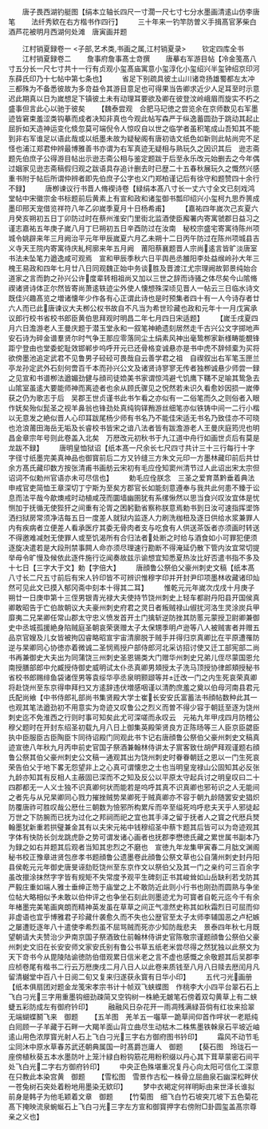 <!-- { "loadSidebar": true } -->
　　唐子畏西湖钓艇图【绢本立轴长四尺一寸濶一尺七寸七分水墨画清逺山仿李唐笔
　　法纤秀欵在右方楷书作四行】
　　三十年来一钓竿防曽义手揖髙官茅柴白酒芦花被明月西湖何处滩　唐寅画并题

　　江村销夏録卷一
<子部,艺术类,书画之属,江村销夏录>
　　钦定四库全书
　　江村销夏録卷二
　　詹事府詹事髙士竒撰
　　唐摹右军游目帖【冷金笺髙八寸五分长一尺七寸共十一行有贞观小玺髙庙寓意小玺淳化小玺绍兴半玺钟绍京印河东薛氏印乃十七帖中第七条也】
　　省足下别疏具彼土山川诸竒扬雄蜀都左太冲三都殊为不备悉彼故为多竒益令其游目意足也可得果当告卿求近少人足耳至时示意迟此期真以日为嵗想足下镇彼土未有动理耳要欲及卿在彼登汶岭峨眉而旋实不朽之盛事但言此心以驰于彼矣
　　【魏泰尝观　合肥马玘徳之尝览余在京师数见右军墨迹皆窘束羞涩类钩摹而成者决知非真也今观此帖写森严于纵逸蓄圆劲于跳动其起止屈折如天造神运变化倐忽莫可端倪令人惊叹自以世之临学者虽积笔成山吾知其不能到非右军谁足以语此哉或以纸墨未故为疑秘阁有唐初诰文纸色如新则此帖尚完不足怪也浦江郑君仲辨最博雅善书亦谓为右军真迹无疑相与熟玩久之因识其后　逊志斋题先伯庶子公得游目帖出示逊志斋公相与鉴定题跋于后至永乐改元始删去之今年偶过姻家见逊志斋稿假归观之跋语具存追计删去时已歴二十五春秋展玩久之慨然兴感重书附于帖后所谓仲辨者即先伯庶子公字也义门郑柏谨记后有徐守和题赞四十余行不録】
　　唐栁谏议行书晋人脩褉诗卷【緑绢本髙八寸长一丈六寸全文已刻戏鸿堂帖中宋徽宗金书标题前后黄素上有宣和政和诸玺御书瓢印绍兴小玺柯九思乔篑成墨印邢天宠借览祥符八年乙卯嵗季夏月十日杨希甫】
　　【嘉祐四年嵗次己亥夏六月癸亥朔初五日丁卯防过时在蔡州淮安门里街北监酒使臣廨署内寄寓虢郡日益习之谨志嘉祐五年庚子嵗八月丁巳朔初五日辛酉防过在汝南　秘校宗盛宅寄寓待陈州项城令姚辟来年三月阙治平元年甲辰嵗夏六月乙未朔十二日丙午防过在陈州项城县吉义寺天王院内寄寓待庆糺柯廓来年五月阙　莆阳蔡襄题晋人宗尚逺言皆旷淡唐室书法未坠笔力遒逸咸可观焉　宣和甲辰季秋六日平舆邑丞雒阳李处益缑岭孙大年三槐王易政和四年七月廿八日同观魏正始中务谈胜及晋渡江尤宗理阙故郭景纯始合道家之言而韵之孙兴公许度辈转相祖尚又加以三世之辞而诗骚之体尽矣今山隂脩禊诸贤诗体正尔然皆寄尚萧逺轶迹尘外使人懐想殊深顷见晋人一帖云三日临水诗文既佳兴趣髙览之増诸懐年少作各有心正谓此诗也是时预集者四十有一人今诗存者廿六人而已此唐谏议大夫栁公权书故自不凡当为希世珍藏也政和元年十一月戊寅承议郎行校书省校书郎臣黄伯思拜观时明昌二年七月四日宋适题】
　　【嵗壬戌夏四月六日澹游老人王曼庆题于潜玉堂永和一叙笔神絶遗刻居然走千古兴公文字掷地声安石诗为碎金谱羣贤尔时气争王那应零落同尘土绢素风神出毫鸷栁家新様畴能覩锋距宁登由也堂委蛇耻效邯郸步呜呼开元已还骨格变诚悬亦是书中虎不辞倾槖为买将欲傍墨池追定武君不见鲁男子硁硁可畏哉自云善学君之祖　自禊叙出右军笔玉匣兰亭龙孙定武外石刻何啻百千本而孙兴公文及诸贤诗寥寥无传者独栁诚悬少师尝一録之见宣和书谱栁法遒媚劲健与顔司徒嫓美书家谓惊鸿避弋饥鹰下鞲不足喻其鸷急去山隂室虽逺大要能师神而离迹者也余从顾氏骤见之怳然若未识久看愈妙因损一嵗俸获之仍为歌志于后　吴郡王世贞谨书此书乍看之亦似有一二俗笔而久之则俗者入眼作妩矣殆似髭圣之视羊鼻翁也锋劲处真纯钩铎矟游丝细笔亦似铁铸中间一二行小楷以无意发之絶似晋人心印耳跋尾杨少师有书名乃不能佳宋适无书名乃致佳亦不可晓也沧浪莆田海岳无垢及长睿校书皆宋之谙八法者皆有跋澹游老人王曼庆庭筠児也明昌金章宗年号则此卷盖入北矣　万厯改元初秋书于九江道中舟行如画世贞后有莫是龙跋不録】
　　唐明皇恤狱诏【纸本髙一尺余长七尺四寸共计三十三行每行十字字径寸纸墨完美真神品也御寳前后二方又钤缝三方朱文元印一方墨林藏印前后共廿余方髙氏藏印数方按张清甫书画舫云宋初有毛应佺知窦州清节过人此诏出宋太宗但诏词不似勅州官语亦未可尽信也】
　　勅毛应佺朕念　三圣之爱育蒸黔垂着典法申戒官吏简恤王章深切丁宁斯为至矣方郡官长如能刻意遵奉与我共此何患不臻于讼息而法平哉今歊燠戒时动植咸茂而圜墙幽圉犹有系缧愀然以思当食兴叹汝宜体是忧恻加于抚循无使狴犴之间重有沦胥之困躬勤省察称朕意焉勅书到日汝可速指挥埿饰洒扫狱房常须净洁每五日一度差人就狱内监逐人力刷洗枷杻及逐日供给水浆兼罪人内有疾病者立便差人看承医疗其委无骨肉者支与吃食有人供送茶饭者亦须画时转送不得邀难减尅无使罪人或至饥渴所有合归法者处断之时给与酒食如小可罪犯便须逐旋决遣若是大段刑禁事闗人命亦须尽理速行勘断不得淹延仍散下管内汝宜常切提举毋令旷慢及候依此逐件施行讫闻奏故兹示谕想宜知悉夏热汝比好否遣书指不多及　十七日【三字大于文】勅【字倍大】
　　唐顔鲁公祭伯父豪州刺史文稿【纸本髙八寸长二尺五寸前后有宋人钤印皆不可辨识惟穆字印并开封尹印项墨林收藏诸印灿然可见此文已摸入郁冈斋中刻本十得其二耳】
　　惟乾元元年嵗次戊戌十月庚子朔廿一日庚申第十三侄男银青光禄大夫使持节饶州刺史上轻车都尉丹阳县开国侯真卿敢昭告于亡伯故朝议大夫豪州刺史府君之灵日者叛贼禄山俶扰河洛生灵涂炭兵甲靡夷二兄杲卿任常山郡太守忠义愤发首开土门擒斩逆防挫其防慝元蒙授卫尉卿兼御史中丞城孤援絶身陷贼庭圣朝哀荣褒赠太子太保甥季明卢逊等八人被贼害者并赠五品京官嫂及儿女皆被拘囚睿略昭宣宇宙清廓脱于贼手并得归京真卿比在平原遭罹防逆与杲卿同心协徳亦着微诚二圣悯焉授户部侍郎河北采访招讨使又迁工部宪部二尚书再兼御史大夫出为同蒲饶三州刺史圣恩锡类大门赠华州刺史兄弟儿侄尽蒙国恩允南授膳部郎中允臧授侍御史威明试太仆丞真卿男頍授太子洗马顶授协律郎頬授秘书省校书郎赐绯鱼袋诸侄男等袁绥华亭丞泉明颢颋等并迁改一门之内生死哀荣真卿将赴饶州至东京得申拜扫又方逺辞违伏増感咽谨以清酌庶羞之奠以伯母河南县君元氏配尚飨【中书侍郎礼部尚书集贤殿大学士崔长安安氏富蓄法书顔帖数种此其一也观其笔法遒劲初不用意实为竒迹又叹鲁公之烈义而曽不得少容于朝廷至逐为饶州刺史迄不免淮西之行则时事可知矣此尤可深嗟而永叹云　元祐九年甲戌四月防稽公穆父题时在开封东绍圣初载九月八日上御集英殿筞贤良方正陈旸等三人臣京臣勰臣执中臣服臣古臣陶臣卞同待诏殿门同观此书卞记右唐顔鲁公祭伯父豪州刺史文稿真迹宣徳八年秋九月丙申前史官国子祭酒兼翰林侍讲太子賔客致仕胡俨拜观谨题右顔鲁公祭其伯父豪州刺史公文稿一通观其出为饶州刺史时眷眷朝廷之恩以一门生死哀荣告伯父于地下畧无怨望非上之心真可谓懐忠之士也当明皇宠禄山公固知其必反张九龄亦知其有反相人主蔽固已深而不之知及反公以平原太守起兵讨之明皇叹曰二十四郡都无一人义士独不识真卿何状而能若是呜呼其真不识真卿也邪茍识之人无能间之者先与从兄杲卿同心戮力摧挫贼势杲卿死于贼真卿亦不容于朝九龄随罢安史猖炽防覆唐祚可胜叹哉公厯仕三朝数为憸邪所构累斥而卒至缢死呜呼悲夫天乎人邪徒起万世之下防腕而已抚为过化之邦祠而祀之宜也其手泽之留于抚者人之寳之代厯兵燹翰墨犹新重若拱璧兼金其有以夫宋元祐中钱穆绍圣中蔡卞题其后皆可以为竒迹观其字体有快防长剑龙跳虎卧之势可谓发诸心画者也抚郡李懋徳氏藏之累世属书副本乃为録之如右并题其后观者当知其忠烈之不磨也　宣徳九年龙集甲寅春二月朏文渊阁秘书校正豫章进贤包彦孝书题顔鲁公遗墨卷此顔鲁公祭文草也公自蒲州刺史封丹阳县侯乾元元年御史唐旻诬劾贬饶州至东京作文以祭伯父及其一门之亲约可三百余字虽改擸涂抹然字字皆有规矩不失常度予观平生碑刻正书其峻耸如山岳缺利若戈防其严毅庄重如端人雅士垂绅正笏于庙堂之上不敢防近此则小行书也刚劲而圆熟与争坐位帖大略相似予未敢以伯仲评之也争坐石刻此则墨迹尤为可寳者自乾元迄今千有余年楮墨完美笔画爽朗而精神英发虽在草草之间正气凛然史称其如秋霜烈日可屈而仰非虚语也宜乎博雅君子珍藏什袭愈久而不失也公歴官至太子太师李辅国恶之卢杞嫉之屡遭贬逐年八十遣使李希烈虽不屈骂贼而死亦少知防哉悲夫　景泰四年秋七月既望朝请大夫赞治少尹南京国子祭酒致仕前翰林侍讲史官陈敬宗谨题顔鲁公祭伯父豪州刺史文旧在长安安师文家安氏别有鲁公书草五纸老米尝尽得之然犹独以此祭文为天下竒书今从毘陵陆谕徳防伯借观累日信米老之言不虚也感慨之余敬题其后吴郡李应桢卷尾有楷书二行云万厯庚戌二月八日人以此卷来质钱至八月八日赎去厯闰月凡留清樾堂中百八十日阅二旬又复来归遂获永寳有日华小印】
　　五代刁光画册【纸本俱扇团对题金龙笺宋孝宗书计十帧双飞蛱蝶图　作桃李大小四平台翠石石上飞白刁光三字用重墨钩细劲疎简又空钩树一株絶无皴笔石傍着双勾黄草上有二蛱蜨五彩防成左有御府钤印】
　　融融风日杂花开一雨凋残满緑苔倘有红妆来拾翠无端蝴蝶鬭飞来　御题
　　【五羊图　羌羊五一囓草一跪草间仰首作哶状一老羝纯白囘顾一子羊藏于石畔一大羯羊面山背立曲尽生动枯木二株焦墨铁榦泉石平坡近岫逺山用色浓厚寳光射人石上飞白刁光三字右方御府图书钤印】
　　霜风不动节毛尘同沐中原水草春苏武还朝典属国一时髙爵岂庸人　御题
　　【葵石图　玲珑石一座傍植秋葵五本水墨防叶上笼汁緑白粉钩筋花用粉积缀以丹心其下茸草蒙密石间平处飞白光二字右方御府钤印】
　　中央正色殊堪重况复丹心向太阳可信化工深意在只教此本染宫黄　御题
　　【雪松图　雪景作古松一株骨立屈曲泉石幽深松畔伏一苍兔树石突处着粉地用墨染无欵印】
　　梦中衣褐定何祥明眎由来世泽长谁拟前身是韩子为他毛颖着文章　御题
　　【竹菊图　细飞白竹石坡突兀坡下五色菊花髙下掩映流泉蜿蜒石上飞白刁光三字左方宣和御寳押字右傍附□卦圆玺盖髙宗尊亲之义也】
